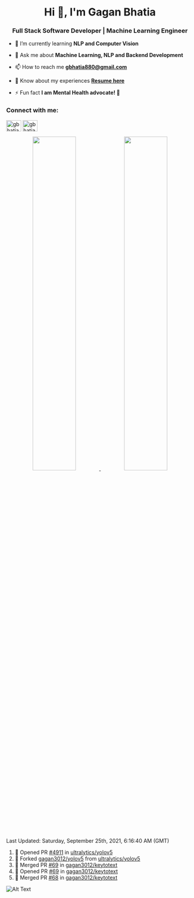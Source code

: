 <h1 align="center">Hi 👋, I'm Gagan Bhatia</h1>
<h3 align="center">Full Stack Software Developer | Machine Learning Engineer</h3>

- 🌱 I’m currently learning **NLP and Computer Vision**

- 💬 Ask me about **Machine Learning, NLP and Backend Development**

- 📫 How to reach me **gbhatia880@gmail.com**

- 📄 Know about my experiences [**Resume here**](https://drive.google.com/file/d/1VebQQLX8_SjgyhgccZByyDmtsXevF4Zf/view?usp=sharing)

- ⚡ Fun fact **I am Mental Health advocate! 🧠**

<h3 align="left">Connect with me:</h3>
<p align="left">
<a href="https://twitter.com/gbhatia30" target="blank"><img align="center" src="https://cdn.jsdelivr.net/npm/simple-icons@3.0.1/icons/twitter.svg" alt="gbhatia30" height="30" width="40" /></a>
<a href="https://linkedin.com/in/gbhatia30" target="blank"><img align="center" src="https://cdn.jsdelivr.net/npm/simple-icons@3.0.1/icons/linkedin.svg" alt="gbhatia30" height="30" width="40" /></a>
</p>

<p align="center">
<a href="https://github-readme-stats.vercel.app/api?username=gagan3012&count_private=true&show_icons=true&include_all_commits=false&hide_border=true&hide_title=true">
  <img width="48%"  src="https://github-readme-stats.vercel.app/api?username=gagan3012&count_private=true&show_icons=true&include_all_commits=false&hide_border=true&hide_title=true" />
</a>
<a href="https://github-readme-streak-stats.herokuapp.com/?user=gagan3012&hide_border=true">
  <img width="48%"  src="https://github-readme-streak-stats.herokuapp.com/?user=gagan3012&hide_border=true" />
</a>
</p>

<!--RECENT_ACTIVITY:last_update-->
Last Updated: Saturday, September 25th, 2021, 6:16:40 AM (GMT)
<!--RECENT_ACTIVITY:last_update_end-->
<!--RECENT_ACTIVITY:start-->

1. 💪 Opened PR [#4911](https://github.com/ultralytics/yolov5/pull/4911) in [ultralytics/yolov5](https://github.com/ultralytics/yolov5)
2. 🔱 Forked [gagan3012/yolov5](https://github.com/gagan3012/yolov5) from [ultralytics/yolov5](https://github.com/ultralytics/yolov5)
3. 🎉 Merged PR [#69](https://github.com/gagan3012/keytotext/pull/69) in [gagan3012/keytotext](https://github.com/gagan3012/keytotext)
4. 💪 Opened PR [#69](https://github.com/gagan3012/keytotext/pull/69) in [gagan3012/keytotext](https://github.com/gagan3012/keytotext)
5. 🎉 Merged PR [#68](https://github.com/gagan3012/keytotext/pull/68) in [gagan3012/keytotext](https://github.com/gagan3012/keytotext)
<!--RECENT_ACTIVITY:end-->

![Alt Text](https://github.com/gagan3012/gagan3012/blob/output/github-contribution-grid-snake.gif)

